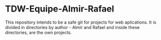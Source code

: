 # TDW-Equipe-Almir-Rafael
This repository intends to be a safe git for projects for web aplications.
It is divided in directories by author - Almir and Rafael and inside these directories, are the own projects.
